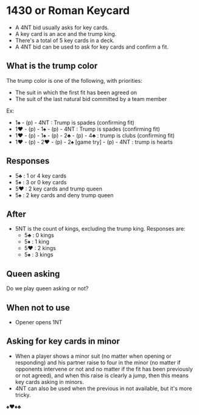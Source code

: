 # 1430 or Roman Keycard

- A 4NT bid usually asks for key cards. 
- A key card is an ace and the trump king. 
- There's a total of 5 key cards in a deck.
- A 4NT bid can be used to ask for key cards and confirm a fit.

## What is the trump color

The trump color is one of the following, with priorities:
- The suit in which the first fit has been agreed on
- The suit of the last natural bid committed by a team member

Ex:
- 1♠ - (p) - 4NT : Trump is spades (confirming fit)
- 1♥ - (p) - 1♠ - (p) - 4NT : Trump is spades (confirming fit)
- 1♥ - (p) - 1♠ - (p) - 2♣ - (p) - 4♣ : trump is clubs (confirming fit)
- 1♥ - (p) - 2♥ - (p) - 2♠ [game try] - (p) - 4NT : trump is hearts 

## Responses

- 5♣ : 1 or 4 key cards
- 5♦ : 3 or 0 key cards
- 5♥ : 2 key cards and trump queen
- 5♠ : 2 key cards and deny trump queen

## After

  - 5NT is the count of kings, excluding the trump king. Responses are:
    - 5♣ : 0 kings
    - 5♦ : 1 king
    - 5♥ : 2 kings
    - 5♠ : 3 kings

## Queen asking

Do we play queen asking or not?

## When not to use
- Opener opens 1NT

## Asking for key cards in minor

- When a player shows a minor suit (no matter when opening or responding) and his partner raise to four in the minor (no matter if opponents intervene or not and no matter if the fit has been previously or not agreed), and when this raise is clearly a jump, then this means key cards asking in minors.
- 4NT can also be used when the previous in not available, but it's more tricky.

♠♥♦♣
